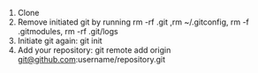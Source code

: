 
1. Clone
2. Remove initiated git by running rm -rf .git ,rm ~/.gitconfig, rm -f .gitmodules, rm -rf .git/logs
3. Initiate git again: git init 
4. Add your repository: git remote add origin git@github.com:username/repository.git
